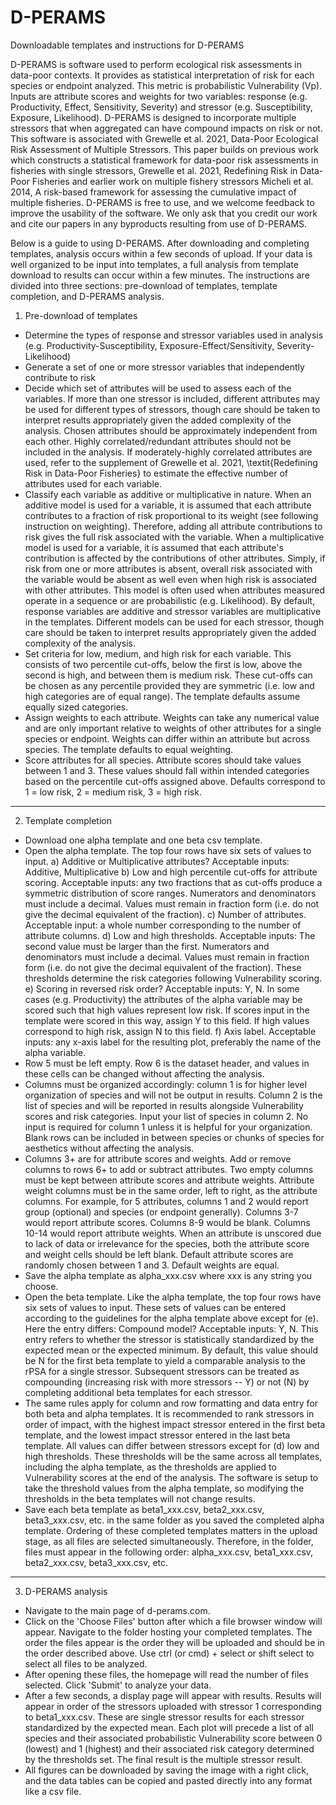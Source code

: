 # D-PERAMS
Downloadable templates and instructions for D-PERAMS

D-PERAMS is software used to perform ecological risk assessments in data-poor contexts.  It provides as statistical interpretation of risk for each species or endpoint analyzed.  This metric is probabilistic Vulnerability (Vp). Inputs are attribute scores and weights for two variables: response (e.g. Productivity, Effect, Sensitivity, Severity) and stressor (e.g. Susceptibility, Exposure, Likelihood).  D-PERAMS is designed to incorporate multiple stressors that when aggregated can have compound impacts on risk or not. This software is associated with Grewelle et al. 2021, Data-Poor Ecological Risk Assessment of Multiple Stressors.  This paper builds on previous work which constructs a statistical framework for data-poor risk assessments in fisheries with single stressors, Grewelle et al. 2021, Redefining Risk in Data-Poor Fisheries and earlier work on multiple fishery stressors Micheli et al. 2014, A risk-based framework for assessing the cumulative impact of multiple fisheries.  D-PERAMS is free to use, and we welcome feedback to improve the usability of the software.  We only ask that you credit our work and cite our papers in any byproducts resulting from use of D-PERAMS.

Below is a guide to using D-PERAMS.  After downloading and completing templates, analysis occurs within a few seconds of upload.  If your data is well organized to be input into templates, a full analysis from template download to results can occur within a few minutes.  The instructions are divided into three sections: pre-download of templates, template completion, and D-PERAMS analysis.

1. Pre-download of templates

- Determine the types of response and stressor variables used in analysis (e.g. Productivity-Susceptibility, Exposure-Effect/Sensitivity, Severity-Likelihood)
- Generate a set of one or more stressor variables that independently contribute to risk
- Decide which set of attributes will be used to assess each of the variables.  If more than one stressor is included, different attributes may be used for different types of stressors, though care should be taken to interpret results appropriately given the added complexity of the analysis.  Chosen attributes should be approximately independent from each other.  Highly correlated/redundant attributes should not be included in the analysis.  If moderately-highly correlated attributes are used, refer to the supplement of Grewelle et al. 2021, \textit{Redefining Risk in Data-Poor Fisheries} to estimate the effective number of attributes used for each variable.  
- Classify each variable as additive or multiplicative in nature.  When an additive model is used for a variable, it is assumed that each attribute contributes to a fraction of risk proportional to its weight (see following instruction on weighting). Therefore, adding all attribute contributions to risk gives the full risk associated with the variable.  When a multiplicative model is used for a variable, it is assumed that each attribute's contribution is affected by the contributions of other attributes.  Simply, if risk from one or more attributes is absent, overall risk associated with the variable would be absent as well even when high risk is associated with other attributes.  This model is often used when attributes measured operate in a sequence or are probabilistic (e.g. Likelihood).  By default, response variables are additive and stressor variables are multiplicative in the templates.  Different models can be used for each stressor, though care should be taken to interpret results appropriately given the added complexity of the analysis.
- Set criteria for low, medium, and high risk for each variable.  This consists of two percentile cut-offs, below the first is low, above the second is high, and between them is medium risk.  These cut-offs can be chosen as any percentile provided they are symmetric (i.e. low and high categories are of equal range).  The template defaults assume equally sized categories.
- Assign weights to each attribute.  Weights can take any numerical value and are only important relative to weights of other attributes for a single species or endpoint. Weights can differ within an attribute but across species.  The template defaults to equal weighting.
- Score attributes for all species.  Attribute scores should take values between 1 and 3. These values should fall within intended categories based on the percentile cut-offs assigned above.  Defaults correspond to 1 = low risk, 2 = medium risk, 3 = high risk. 

-----------------------------------------------------------------------

2. Template completion

- Download one alpha template and one beta csv template.
- Open the alpha template.  The top four rows have six sets of values to input. 
  a) Additive or Multiplicative attributes?  Acceptable inputs: Additive, Multiplicative
  b) Low and high percentile cut-offs for attribute scoring.  Acceptable inputs: any two fractions that as cut-offs produce a symmetric distribution of score ranges.      Numerators and denominators must include a decimal.  Values must remain in fraction form (i.e. do not give the decimal equivalent of the fraction).
  c) Number of attributes.  Acceptable input: a whole number corresponding to the number of attribute columns.
  d) Low and high thresholds.  Acceptable inputs: The second value must be larger than the first.  Numerators and denominators must include a decimal.  Values must remain in fraction form (i.e. do not give the decimal equivalent of the fraction).  These thresholds determine the risk categories following Vulnerability scoring.
  e) Scoring in reversed risk order? Acceptable inputs: Y, N.  In some cases (e.g. Productivity) the attributes of the alpha variable may be scored such that high values represent low risk.  If scores input in the template were scored in this way, assign Y to this field.  If high values correspond to high risk, assign N to this field.
  f) Axis label. Acceptable inputs: any x-axis label for the resulting plot, preferably the name of the alpha variable.
- Row 5 must be left empty. Row 6 is the dataset header, and values in these cells can be changed without affecting the analysis.
- Columns must be organized accordingly: column 1 is for higher level organization of species and will not be output in results.  Column 2 is the list of species and will be reported in results alongside Vulnerability scores and risk categories.  Input your list of species in column 2.  No input is required for column 1 unless it is helpful for your organization.  Blank rows can be included in between species or chunks of species for aesthetics without affecting the analysis.
- Columns 3+ are for attribute scores and weights.  Add or remove columns to rows 6+ to add or subtract attributes.  Two empty columns must be kept between attribute scores and attribute weights.  Attribute weight columns must be in the same order, left to right, as the attribute columns.  For example, for 5 attributes, columns 1 and 2 would report group (optional) and species (or endpoint generally).  Columns 3-7 would report attribute scores.  Columns 8-9 would be blank.  Columns 10-14 would report attribute weights. When an attribute is unscored due to lack of data or irrelevance for the species, both the attribute score and weight cells should be left blank. Default attribute scores are randomly chosen between 1 and 3.  Default weights are equal.
- Save the alpha template as alpha_xxx.csv where xxx is any string you choose.
- Open the beta template.  Like the alpha template, the top four rows have six sets of values to input.  These sets of values can be entered according to the guidelines for the alpha template above except for (e).  Here the entry differs: Compound model? Acceptable inputs: Y, N.  This entry refers to whether the stressor is statistically standardized by the expected mean or the expected minimum.  By default, this value should be N for the first beta template to yield a comparable analysis to the rPSA for a single stressor.  Subsequent stressors can be treated as compounding (increasing risk with more stressors -- Y) or not (N) by completing additional beta templates for each stressor.
- The same rules apply for column and row formatting and data entry for both beta and alpha templates.  It is recommended to rank stressors in order of impact, with the highest impact stressor entered in the first beta template, and the lowest impact stressor entered in the last beta template.  All values can differ between stressors except for (d) low and high thresholds.  These thresholds will be the same across all templates, including the alpha template, as the thresholds are applied to Vulnerability scores at the end of the analysis.  The software is setup to take the threshold values from the alpha template, so modifying the thresholds in the beta templates will not change results.
- Save each beta template as beta1_xxx.csv, beta2_xxx.csv, beta3_xxx.csv, etc. in the same folder as you saved the completed alpha template.  Ordering of these completed templates matters in the upload stage, as all files are selected simultaneously.  Therefore, in the folder, files must appear in the following order: alpha_xxx.csv, beta1_xxx.csv, beta2_xxx.csv, beta3_xxx.csv, etc. 

------------------------------------------------------------------------

3. D-PERAMS analysis

- Navigate to the main page of d-perams.com.
- Click on the 'Choose Files' button after which a file browser window will appear.  Navigate to the folder hosting your completed templates.  The order the files appear is the order they will be uploaded and should be in the order described above.  Use ctrl (or cmd) + select or shift select to select all files to be analyzed.
- After opening these files, the homepage will read the number of files selected.  Click 'Submit' to analyze your data.
- After a few seconds, a display page will appear with results.  Results will appear in order of the stressors uploaded with stressor 1 corresponding to beta1_xxx.csv.  These are single stressor results for each stressor standardized by the expected mean.  Each plot will precede a list of all species and their associated probabilistic Vulnerability score between 0 (lowest) and 1 (highest) and their associated risk category determined by the thresholds set.  The final result is the multiple stressor result.
- All figures can be downloaded by saving the image with a right click, and the data tables can be copied and pasted directly into any format like a csv file.


